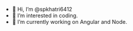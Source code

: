 - 👋 Hi, I’m @spkhatri6412
- 👀 I’m interested in coding.
- 🌱 I’m currently working on Angular and Node.

<!---
spkhatri6412/spkhatri6412 is a ✨ special ✨ repository because its `README.md` (this file) appears on your GitHub profile.
You can click the Preview link to take a look at your changes.
--->
